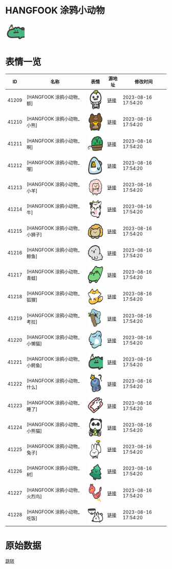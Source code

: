 # HANGFOOK 涂鸦小动物

<img src="./cover.png" height="60" alt="cover" />

# 表情一览

|ID|名称|表情|源地址|修改时间|
|----|----|----|----|----|
|41209|[HANGFOOK 涂鸦小动物_额]|<img src="./pic/041209_%5BHANGFOOK 涂鸦小动物_额%5D.png" height="60" alt="额"/>|[链接](https://i0.hdslb.com/bfs/garb/d39d102341fbbcfb1a567196ee483b4bf59be9a5.png)|2023-08-16 17:54:20|
|41210|[HANGFOOK 涂鸦小动物_小熊]|<img src="./pic/041210_%5BHANGFOOK 涂鸦小动物_小熊%5D.png" height="60" alt="小熊"/>|[链接](https://i0.hdslb.com/bfs/garb/e20ef2417d41bf69d07633e091ddb3258238d8a0.png)|2023-08-16 17:54:20|
|41211|[HANGFOOK 涂鸦小动物_啊]|<img src="./pic/041211_%5BHANGFOOK 涂鸦小动物_啊%5D.png" height="60" alt="啊"/>|[链接](https://i0.hdslb.com/bfs/garb/32f40723d4a22ec076ff24dff027f8823b978e41.png)|2023-08-16 17:54:20|
|41212|[HANGFOOK 涂鸦小动物_喔]|<img src="./pic/041212_%5BHANGFOOK 涂鸦小动物_喔%5D.png" height="60" alt="喔"/>|[链接](https://i0.hdslb.com/bfs/garb/740549f2c32abafa0682a936eb900eff78b361bb.png)|2023-08-16 17:54:20|
|41213|[HANGFOOK 涂鸦小动物_小羊]|<img src="./pic/041213_%5BHANGFOOK 涂鸦小动物_小羊%5D.png" height="60" alt="小羊"/>|[链接](https://i0.hdslb.com/bfs/garb/660d0c53165ace12fa76a897f30687efb737b129.png)|2023-08-16 17:54:20|
|41214|[HANGFOOK 涂鸦小动物_牛]|<img src="./pic/041214_%5BHANGFOOK 涂鸦小动物_牛%5D.png" height="60" alt="牛"/>|[链接](https://i0.hdslb.com/bfs/garb/c817787c165e06a27c42b6f4cdc3dbc38fbfd0b3.png)|2023-08-16 17:54:20|
|41215|[HANGFOOK 涂鸦小动物_小狮子]|<img src="./pic/041215_%5BHANGFOOK 涂鸦小动物_小狮子%5D.png" height="60" alt="小狮子"/>|[链接](https://i0.hdslb.com/bfs/garb/22a83ab613df888f8160e29f4740ef973214ff72.png)|2023-08-16 17:54:20|
|41216|[HANGFOOK 涂鸦小动物_鲸鱼]|<img src="./pic/041216_%5BHANGFOOK 涂鸦小动物_鲸鱼%5D.png" height="60" alt="鲸鱼"/>|[链接](https://i0.hdslb.com/bfs/garb/8efd4de7c703d0503d8464791e1436d5331e2781.png)|2023-08-16 17:54:20|
|41217|[HANGFOOK 涂鸦小动物_青蛙]|<img src="./pic/041217_%5BHANGFOOK 涂鸦小动物_青蛙%5D.png" height="60" alt="青蛙"/>|[链接](https://i0.hdslb.com/bfs/garb/9974b6366af3ee78ea8e3053ab0ce1a9c305f472.png)|2023-08-16 17:54:20|
|41218|[HANGFOOK 涂鸦小动物_狐狸]|<img src="./pic/041218_%5BHANGFOOK 涂鸦小动物_狐狸%5D.png" height="60" alt="狐狸"/>|[链接](https://i0.hdslb.com/bfs/garb/d0f43b477da5536e5ba186422b7b24e5e97db55b.png)|2023-08-16 17:54:20|
|41219|[HANGFOOK 涂鸦小动物_考拉]|<img src="./pic/041219_%5BHANGFOOK 涂鸦小动物_考拉%5D.png" height="60" alt="考拉"/>|[链接](https://i0.hdslb.com/bfs/garb/3e22a201d10c41c1d5e5789d932b7e98e29b6616.png)|2023-08-16 17:54:20|
|41220|[HANGFOOK 涂鸦小动物_小懒猫]|<img src="./pic/041220_%5BHANGFOOK 涂鸦小动物_小懒猫%5D.png" height="60" alt="小懒猫"/>|[链接](https://i0.hdslb.com/bfs/garb/f6ab4aa83b37c53edda49a0c2a4a4614d8f4481e.png)|2023-08-16 17:54:20|
|41221|[HANGFOOK 涂鸦小动物_小鳄鱼]|<img src="./pic/041221_%5BHANGFOOK 涂鸦小动物_小鳄鱼%5D.png" height="60" alt="小鳄鱼"/>|[链接](https://i0.hdslb.com/bfs/garb/b6f01fdfde40d491e89873cced46e4d852971b12.png)|2023-08-16 17:54:20|
|41222|[HANGFOOK 涂鸦小动物_什么]|<img src="./pic/041222_%5BHANGFOOK 涂鸦小动物_什么%5D.png" height="60" alt="什么"/>|[链接](https://i0.hdslb.com/bfs/garb/87426854d4a982f7b2a793e00e43ec42b1e96b43.png)|2023-08-16 17:54:20|
|41223|[HANGFOOK 涂鸦小动物_睡了]|<img src="./pic/041223_%5BHANGFOOK 涂鸦小动物_睡了%5D.png" height="60" alt="睡了"/>|[链接](https://i0.hdslb.com/bfs/garb/163cd5b483e317774e9b0e098de0de217a14a768.png)|2023-08-16 17:54:20|
|41224|[HANGFOOK 涂鸦小动物_小熊猫]|<img src="./pic/041224_%5BHANGFOOK 涂鸦小动物_小熊猫%5D.png" height="60" alt="小熊猫"/>|[链接](https://i0.hdslb.com/bfs/garb/43535b4095a3dd1d8b143e40cc6dfa5035bb5d3a.png)|2023-08-16 17:54:20|
|41225|[HANGFOOK 涂鸦小动物_兔子]|<img src="./pic/041225_%5BHANGFOOK 涂鸦小动物_兔子%5D.png" height="60" alt="兔子"/>|[链接](https://i0.hdslb.com/bfs/garb/cd5eb83d12bce6ed6e1708dae1cf91fb06ccfe29.png)|2023-08-16 17:54:20|
|41226|[HANGFOOK 涂鸦小动物_树]|<img src="./pic/041226_%5BHANGFOOK 涂鸦小动物_树%5D.png" height="60" alt="树"/>|[链接](https://i0.hdslb.com/bfs/garb/a7d75d225c0763fd1c5ef735ea3540467c022550.png)|2023-08-16 17:54:20|
|41227|[HANGFOOK 涂鸦小动物_火烈鸟]|<img src="./pic/041227_%5BHANGFOOK 涂鸦小动物_火烈鸟%5D.png" height="60" alt="火烈鸟"/>|[链接](https://i0.hdslb.com/bfs/garb/3b5b052cd75148ca80d55e0c74faf62c65fe3176.png)|2023-08-16 17:54:20|
|41228|[HANGFOOK 涂鸦小动物_吃饭]|<img src="./pic/041228_%5BHANGFOOK 涂鸦小动物_吃饭%5D.png" height="60" alt="吃饭"/>|[链接](https://i0.hdslb.com/bfs/garb/f9f95a4c4aaf8dc680721971da01a4b30c30263d.png)|2023-08-16 17:54:20|

# 原始数据

[跳转](./raw.json)


